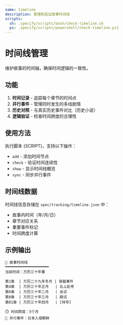 ```yaml
---
name: timeline
description: 管理和验证故事时间线
scripts:
  sh: .specify/scripts/bash/check-timeline.sh
  ps: .specify/scripts/powershell/check-timeline.ps1
---
```


# 时间线管理

维护故事的时间轴，确保时间逻辑的一致性。

## 功能

1. **时间记录** - 追踪每个章节的时间点
2. **并行事件** - 管理同时发生的多线剧情
3. **历史对照** - 与真实历史事件对比（历史小说）
4. **逻辑验证** - 检查时间跨度的合理性

## 使用方法

执行脚本 {SCRIPT}，支持以下操作：
- `add` - 添加时间节点
- `check` - 验证时间连续性
- `show` - 显示时间线概览
- `sync` - 同步并行事件

## 时间线数据

时间线信息存储在 `spec/tracking/timeline.json` 中：
- 故事内时间（年/月/日）
- 章节对应关系
- 重要事件标记
- 时间跨度计算

## 示例输出

```
📅 故事时间线
━━━━━━━━━━━━━━━━━━━━
当前时间：万历三十年春

第1章  | 万历二十九年冬月 | 穿越事件
第4章  | 万历三十年正月   | 北上赴考
第6章  | 万历三十年二月   | 会试
第8章  | 万历三十年三月   | 殿试
第61章 | 万历三十年四月   | [待写]

⏱️ 时间跨度：5个月
🔄 并行事件：日本入侵朝鲜
```
